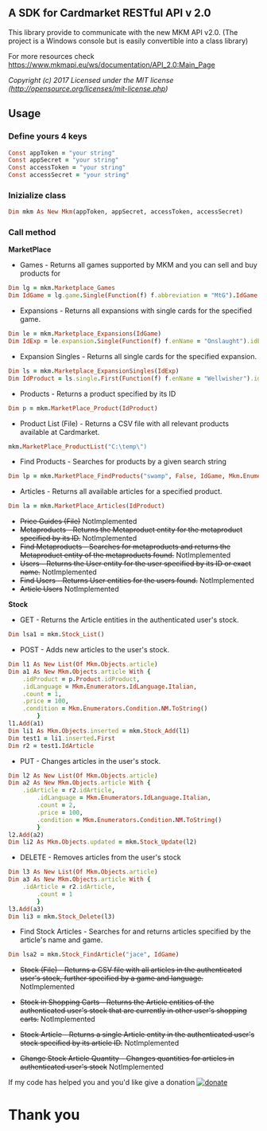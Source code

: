 ## A SDK for Cardmarket RESTful API v 2.0


This library provide to communicate with the new MKM API v2.0.
(The project is a Windows console but is easily convertible into a class library)

For more resources check https://www.mkmapi.eu/ws/documentation/API_2.0:Main_Page

*Copyright (c) 2017 Licensed under the MIT license (http://opensource.org/licenses/mit-license.php)*

## Usage

### Define yours 4 keys
```ruby
Const appToken = "your string"
Const appSecret = "your string"
Const accessToken = "your string"
Const accessSecret = "your string"
```

### Inizialize class
```ruby
Dim mkm As New Mkm(appToken, appSecret, accessToken, accessSecret)
```

### Call method

**MarketPlace**

- Games - Returns all games supported by MKM and you can sell and buy products for
```ruby
Dim lg = mkm.Marketplace_Games
Dim IdGame = lg.game.Single(Function(f) f.abbreviation = "MtG").IdGame
```
- Expansions - Returns all expansions with single cards for the specified game.
```ruby
Dim le = mkm.Marketplace_Expansions(IdGame)
Dim IdExp = le.expansion.Single(Function(f) f.enName = "Onslaught").idExpansion
```

- Expansion Singles - Returns all single cards for the specified expansion.
```ruby
Dim ls = mkm.Marketplace_ExpansionSingles(IdExp)
Dim IdProduct = ls.single.First(Function(f) f.enName = "Wellwisher").idProduct
```

- Products - Returns a product specified by its ID
```ruby
Dim p = mkm.MarketPlace_Product(IdProduct)
```

- Product List (File) - Returns a CSV file with all relevant products available at Cardmarket.
```ruby
mkm.MarketPlace_ProductList("C:\temp\")
```

- Find Products - Searches for products by a given search string
```ruby
Dim lp = mkm.MarketPlace_FindProducts("swamp", False, IdGame, Mkm.Enumerators.IdLanguage.English)
```

- Articles - Returns all available articles for a specified product.
```ruby
Dim la = mkm.MarketPlace_Articles(IdProduct)
```

- ~~Price Guides (File)~~ NotImplemented
- ~~Metaproducts - Returns the Metaproduct entity for the metaproduct specified by its ID.~~ NotImplemented
- ~~Find Metaproducts - Searches for metaproducts and returns the Metaproduct entity of the metaproducts found.~~ NotImplemented
- ~~Users - Returns the User entity for the user specified by its ID or exact name.~~ NotImplemented
- ~~Find Users - Returns User entities for the users found.~~ NotImplemented
- ~~Article Users~~ NotImplemented

  
**Stock**

- GET - Returns the Article entities in the authenticated user's stock.
```ruby
Dim lsa1 = mkm.Stock_List()
```

- POST - Adds new articles to the user's stock.
```ruby
Dim l1 As New List(Of Mkm.Objects.article)
Dim a1 As New Mkm.Objects.article With {
	.idProduct = p.Product.idProduct,
	.idLanguage = Mkm.Enumerators.IdLanguage.Italian,
	.count = 1,
	.price = 100,
	.condition = Mkm.Enumerators.Condition.NM.ToString()
    	}
l1.Add(a1)
Dim li1 As Mkm.Objects.inserted = mkm.Stock_Add(l1)
Dim test1 = li1.inserted.First
Dim r2 = test1.IdArticle
```

- PUT - Changes articles in the user's stock.
```ruby
Dim l2 As New List(Of Mkm.Objects.article)
Dim a2 As New Mkm.Objects.article With {
	.idArticle = r2.idArticle,
    	.idLanguage = Mkm.Enumerators.IdLanguage.Italian,
    	.count = 2,
    	.price = 100,
    	.condition = Mkm.Enumerators.Condition.NM.ToString()
    	}
l2.Add(a2)
Dim li2 As Mkm.Objects.updated = mkm.Stock_Update(l2)
```

- DELETE - Removes articles from the user's stock
```ruby
Dim l3 As New List(Of Mkm.Objects.article)
Dim a3 As New Mkm.Objects.article With {
	.idArticle = r2.idArticle,
    	.count = 1
    	}
l3.Add(a3)
Dim li3 = mkm.Stock_Delete(l3)
```

- Find Stock Articles - Searches for and returns articles specified by the article's name and game.
```ruby
Dim lsa2 = mkm.Stock_FindArticle("jace", IdGame)
```

- ~~Stock (File) - Returns a CSV file with all articles in the authenticated user's stock, further specified by a game and language.~~     NotImplemented

- ~~Stock in Shopping Carts - Returns the Article entities of the authenticated user's stock that are currently in other user's shopping carts.~~ NotImplemented

- ~~Stock Article - Returns a single Article entity in the authenticated user's stock specified by its article ID.~~ NotImplemented

- ~~Change Stock Article Quantity - Changes quantities for articles in authenticated user's stock~~ NotImplemented

If my code has helped you and you'd like give a donation
[![donate](https://www.paypalobjects.com/en_US/i/btn/btn_donate_LG.gif)](https://www.paypal.com/cgi-bin/webscr?cmd=_s-xclick&hosted_button_id=UXPHYJYP8VP7Y)
# Thank you
